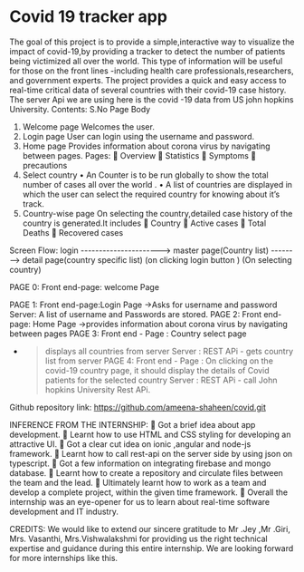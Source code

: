 # Covid 19 tracker app
The goal of this project is to provide a simple,interactive way to visualize the impact of covid-19,by providing a tracker to detect the number of patients being victimized all over the world.
This type of information will be useful for those on the front lines -including health care professionals,researchers, and government experts.
The project provides a quick and easy access to real-time critical data of several countries with their covid-19 case history.
The server Api we are using here is the covid -19 data from US john hopkins University.
Contents:
S.No	 Page	Body
1.	Welcome page	Welcomes the user.
2.	Login page	User can login using the username and password.
3.	Home page 	Provides information about corona virus by navigating between pages.
  Pages:
	Overview
	Statistics
	Symptoms
	precautions
4.	Select country	•	An Counter is to be run globally to show the total number of cases all over the world .
•	A list of countries are displayed in which the user can select the required country for knowing about it’s track.
5.	Country-wise page	On selecting the country,detailed case history of the country is generated.It includes
	Country
	Active cases
	Total Deaths
	Recovered cases

Screen Flow:
 login ----------------------> master page(Country list) --------> detail page(country specific list)
        (on clicking login button )                             (On selecting country)
           
PAGE 0:
 Front end-page: welcome Page

PAGE 1:
Front end-page:Login Page
->Asks for username and password
Server: A list of username and Passwords are stored.
PAGE 2:
Front end-page: Home Page
->provides information about corona virus by navigating between pages
PAGE 3:
Front end - Page : Country select page
 - > displays all countries from server
Server :  REST APi - gets country list from server
PAGE 4:
Front end - Page :  On clicking on the covid-19 country page, it should display the details of Covid patients for the selected country
Server :
REST APi - call John hopkins University Rest APi.


Github repository link: https://github.com/ameena-shaheen/covid.git

INFERENCE FROM THE INTERNSHIP:
 	Got a brief idea about app development.
 	 Learnt how to use HTML and CSS styling for developing an attractive UI.
 	Got a clear cut idea on ionic ,angular and node-js framework.
 	Learnt how to call rest-api  on the server side by using json on typescript.
 	Got a few information on integrating firebase and mongo database.
 	Learnt how to create a repository and circulate files between the team and the lead.
 	Ultimately learnt how to work as a team and develop a complete project, within the given time framework.
 	Overall the internship was an eye-opener for us to learn about real-time software development and IT industry.


      

CREDITS:
            We would like to extend our sincere gratitude to Mr .Jey ,Mr .Giri, Mrs. Vasanthi, Mrs.Vishwalakshmi for providing us the right technical expertise and guidance during this entire internship. We are looking forward for more internships like this.


  


